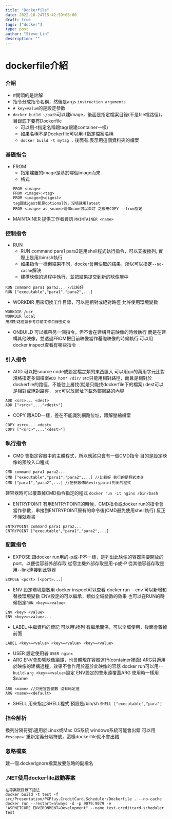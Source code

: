 ```yaml
---
title: "Dockerfile"
date: 2022-10-24T15:42:59+08:00
draft: true
tags: ["docker"]
type: post
author: "Steve Lin"
description: ""
---
```


# dockerfile介紹
### 介紹
- #開頭的是註解
- 指令分成指令名稱，然後是args
`instruction arguments`
- `# key=value`的是設定參數
- `docker build ~/path`可以建image，後面是指定檔案目錄(不是file檔路徑)，目錄底下要有Dockerfile
	- 可以用-t指定名稱跟tag(跟建container一樣)
	- 如果名稱不是Dockerfile可以用-f指定檔案名稱
	- `docker build -t mytag .` 後面有.表示用這個資料夾的檔案
	
### 基礎指令
- FROM
	- 指定建置的image是基於哪個image而來
	- 格式
	 ```
	 FROM <image>
	 FROM <image>:<tag>
	 FROM <image>@<digest>
	 tag跟digest都是optional的，沒填就用latest
     FROM <image> as <name>這個name可以自訂 之後用COPY --from指定
	``` 
- MAINTAINER
提供工作者資訊
`MAINTAINER <name>`
### 控制指令
- RUN
	- RUN command para1 para2是用shell程式執行指令，可以支援換列,
	實際上是用/bin/sh執行
	- 如果指令一樣但結果不同，docker會用快取的結果，所以可以指定`--no-cache`解決
	- 建構映像的過程中執行，並把結果提交到新的映像層中
```
RUN command para1 para2... //比較好
RUN ["executable","para1","para2",...]
```
	
- WORKDIR
用來切換工作目錄，可以是相對或絕對路徑
允許使用環境變數
```
WORKDIR /usr
WORKDIR local
用相對路徑會參考目前工作目錄去切換
```
- ONBUILD
可以攜帶另一個指令，但不會在建構目前映像的時候執行
而是在建構其他映像，並透過FROM把目前映像當作基礎映像的時候執行
可以用docker inspect查看有哪些指令
### 引入指令
- ADD
可以把source code或設定檔之類的東西匯入
可以用go的萬用字元比對規格指定多個檔案`ADD hom* /dir/`
src只能用相對路徑，而且是相對於dockerfile的路徑，不能往上層找(就是只能找dockerfile下的檔案)
dest可以是相對或絕對路徑，
src可以放網址下載外部網路的內容
```
ADD <src>... <dest>
ADD ["<src>",..."<dest>"]
```
- COPY
跟ADD一樣，差在不能識別網路位址，跟解壓縮檔案
```
COPY <src>... <dest>
COPY ["<src>",..."<dest>"]
```
### 執行指令
- CMD
會指定容器中的主體程式，所以應該只會有一個CMD指令
目的是設定映像的預設入口程式
```
CMD command para1 para2...
CMD ["executable","para1","para2",...] //比較好 執行的是程式本身
CMD ["para1","para2",...] //把參數傳給evtrypoint列出的程式
```
建容器時可以覆蓋掉CMD指令指定的程式
`docker run -it nginx /bin/bash`
- ENTRYPOINT
有用ENTRYPOINT的時候，CMD指令或docker run的指令會當作參數，串接到ENTRYPOINT原有的命令後(CMD避免使用shell執行)
反正不懂就看書
```
ENTRYPOINT command para1 para2...
ENTRYPOINT ["executable","para1","para2",...]
```
### 配置指令
- EXPOSE
跟docker run用的-p或-P不一樣，是列出此映像的容器需要開放的port，以便從容器外部存取
從宿主機外部存取是用-p或-P
從其他容器存取是用--link連接到此容器
```
EXPOSE <port> [<port>...]
```
- ENV
設定環境變數用
docker inspect可以查看
docker run --env 可以新增和替換環境變數
ENV設定的可以繼承，類似全域變數的效果
也可以在RUN的時候指定`RUN <key>=<value>`
```
ENV <key> <value>
ENV <key>=<value>...

```
- LABEL
中繼資料的標記 可以用\換列
有繼承關係，可以全域使用，後面會蓋掉前面
```
LABEL <key>=<value> <key>=<value> <key>=<value>
```
- USER
設定使用者
`USER nginx`
- ARG
ENV會影響映像編譯，也會體現在容器運行(container裡面)
ARG只適用於映像的建構過程，效果不會作用於基於此映像的容器
docker run可以用`--build-arg <key>=<value>`設定
ENV設定的會永遠覆蓋ARG 使用時一樣用$name
```
ARG <name> //只是宣告變數 沒有給定值
ARG <name>=<default>
```
- SHELL
用來指定SHELL程式
預設是/bin/sh
`SHELL ["executable","para"]`
### 指令解析
換列分隔符號\適用於Linux或Mac OS系統
windows系統可能會出錯
可以用`#escape='`重新定義分隔符號，這樣dockerfile就不會出錯
### 忽略檔案
建一個.dockerignore檔案放要忽略的副檔名

### .NET使用dockerfile啟動專案
```
在專案跟目錄下語法
docker build -t test -f src/Presentation/PXPlus.CreditCard.Scheduler/Dockerfile . --no-cache
docker run --restart=always -d -p 9079:9079 -e "ASPNETCORE_ENVIRONMENT=Development" --name test-creditcard-scheduler test
```